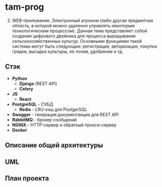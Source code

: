 # tam-prog

2.	WEB-приложение. Электронный агроном (либо другая предметная область, в которой можно удаленно управлять некоторым технологическим процессом). Данная тема представляет собой создание цифрового двойника для процесса выращивания сельскохозяйственных культур. Основными функциями такой системы могут быть следующие: регистрация, авторизация, покупка грядки, высадка культуры, ее полив, удобрение и тд.

## Стэк
- **Python**
  - **Django** (REST API)
  - **Celery**
- **JS**
  - **React**
- **PostgreSQL** - СУБД
  - **Redis** - LRU-кэш для PostgerSQL
- **Swagger** - генерация документаиции для REST API
- **RabbitMQ** - брокер сообщений
- **NGINX** - HTTP-сервер и обратный прокси-сервер
- **Docker**

## Описание общей архитектуры

## UML

## План проекта

